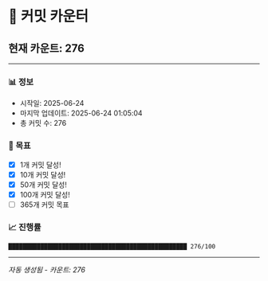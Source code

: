 # 🔢 커밋 카운터

## 현재 카운트: 276

---

### 📊 정보
- 시작일: 2025-06-24
- 마지막 업데이트: 2025-06-24 01:05:04
- 총 커밋 수: 276

### 🎯 목표
- [x] 1개 커밋 달성!
- [x] 10개 커밋 달성!
- [x] 50개 커밋 달성!
- [x] 100개 커밋 달성!
- [ ] 365개 커밋 목표

### 📈 진행률
```
██████████████████████████████████████████████████ 276/100
```

---
*자동 생성됨 - 카운트: 276*
